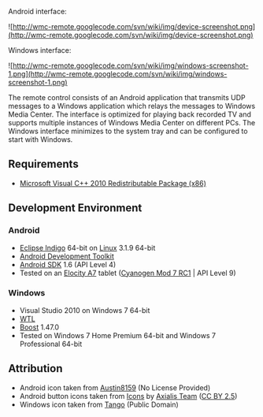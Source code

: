 Android interface:

![http://wmc-remote.googlecode.com/svn/wiki/img/device-screenshot.png](http://wmc-remote.googlecode.com/svn/wiki/img/device-screenshot.png)

Windows interface:

![http://wmc-remote.googlecode.com/svn/wiki/img/windows-screenshot-1.png](http://wmc-remote.googlecode.com/svn/wiki/img/windows-screenshot-1.png)

The remote control consists of an Android application that transmits UDP messages to a Windows application which relays the messages to Windows Media Center. The interface is optimized for playing back recorded TV and supports multiple instances of Windows Media Center on different PCs. The Windows interface minimizes to the system tray and can be configured to start with Windows.

## Requirements ##
  * [Microsoft Visual C++ 2010 Redistributable Package (x86)](http://www.microsoft.com/download/en/details.aspx?id=5555)

## Development Environment ##
### Android ###
  * [Eclipse Indigo](http://www.eclipse.org/downloads/) 64-bit on [Linux](http://www.archlinux.org/) 3.1.9 64-bit
  * [Android Development Toolkit](http://developer.android.com/sdk/index.html)
  * [Android SDK](http://developer.android.com/sdk/installing.html) 1.6 (API Level 4)
  * Tested on an [Elocity A7](http://www.elocitynow.com/) tablet ([Cyanogen Mod 7 RC1](http://dext3r.komodin.org/) | API Level 9)
### Windows ###
  * Visual Studio 2010 on Windows 7 64-bit
  * [WTL](http://sourceforge.net/scm/?type=svn&group_id=109071)
  * [Boost](http://www.boost.org/) 1.47.0
  * Tested on Windows 7 Home Premium 64-bit and Windows 7 Professional 64-bit

## Attribution ##
  * Android icon taken from [Austin8159](http://austin8159.deviantart.com/art/Windows-Media-Center-Icon-75259805) (No License Provided)
  * Android button icons taken from [Icons](http://www.axialis.com/free/icons) by [Axialis Team](http://www.axialis.com) ([CC BY 2.5](http://creativecommons.org/licenses/by/2.5/))
  * Windows icon taken from [Tango](http://tango.freedesktop.org/Tango_Icon_Library) (Public Domain)